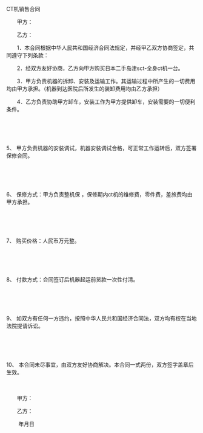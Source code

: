 



CT机销售合同



 

　　甲方：

　　乙方：　　

　　1．本合同根据中华人民共和国经济合同法规定，并经甲乙双方协商签定，共同遵守下列条款：

　　2．经双方友好协商，乙方向甲方购买日本二手岛津sct-全身ct机一台。

　　3．甲方负责机器的拆卸、安装及运输工作。其运输过程中所产生的一切费用均由甲方承担。（机器到达医院后所发生的装卸费用均由乙方承担）

　　4．乙方负责协助甲方卸车，安装工作为甲方提供卸车，安装需要的一切便利条件。

　　

　　

5、
甲方负责机器的安装调试，机器安装调试合格，可正常工作运转后，双方签署保修合同。

　　

　　

6、
保修方式：甲方负责整机保 ，保修期内ct机的维修费，零件费，差旅费均由甲方承担。

　　

　　

7、
购买价格：人民币万元整。

　　

　　

8、
付款方式：合同签订后机器起运前货款一次性付清。

　　

　　

9、
如双方有任何一方违约，按照中华人民共和国经济合同法，双方均有权在当地法院提请诉讼。

　　

　　

10、
本合同未尽事宜，由双方友好协商解决。本合同一式两份，双方签字盖章后生效。

　　

　　甲方：

　　乙方：

　　 年月日